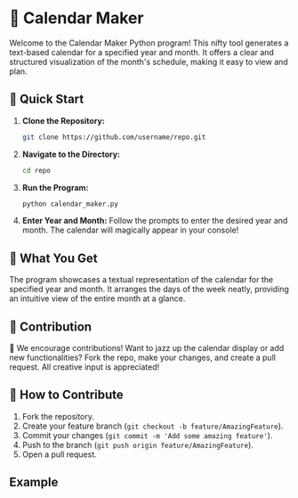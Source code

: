 # 📅 Calendar Maker

Welcome to the Calendar Maker Python program! This nifty tool generates a text-based calendar for a specified year and month. It offers a clear and structured visualization of the month's schedule, making it easy to view and plan.

## 🚀 Quick Start

1. **Clone the Repository:**
   ```bash
   git clone https://github.com/username/repo.git
   ```
2. **Navigate to the Directory:**
   ```bash
   cd repo
   ```
3. **Run the Program:**
   ```bash
   python calendar_maker.py
   ```
4. **Enter Year and Month:**
   Follow the prompts to enter the desired year and month. The calendar will magically appear in your console!

## 🎉 What You Get

The program showcases a textual representation of the calendar for the specified year and month. It arranges the days of the week neatly, providing an intuitive view of the entire month at a glance.

## 🧰 Contribution

🙌 We encourage contributions! Want to jazz up the calendar display or add new functionalities? Fork the repo, make your changes, and create a pull request. All creative input is appreciated!

## 📝 How to Contribute

1. Fork the repository.
2. Create your feature branch (`git checkout -b feature/AmazingFeature`).
3. Commit your changes (`git commit -m 'Add some amazing feature'`).
4. Push to the branch (`git push origin feature/AmazingFeature`).
5. Open a pull request.

## Example